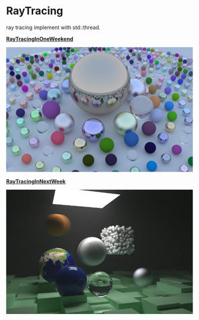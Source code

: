 # RayTracing

ray tracing implement with std::thread.

[**RayTracingInOneWeekend**](https://github.com/PerhapsChen/RayTracing/tree/main)

![raytracing_final1](https://raw.githubusercontent.com/PerhapsChen/picgo_pic/main/raytracing_final1.png)

[**RayTracingInNextWeek**](https://github.com/PerhapsChen/RayTracing/tree/next_week)

![Class1Final_HighRes](https://raw.githubusercontent.com/PerhapsChen/picgo_pic/main/Class1Final_HighRes.png)

